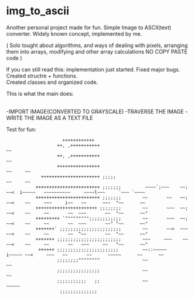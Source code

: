 # img_to_ascii
Another personal project made for fun.
Simple Image to ASCII(text) converter.
Widely known concept, implemented by me.

(
Solo tought about algorithms, and ways of dealing with pixels, arranging them into arrays,
modifying and other array calculations
NO COPY PASTE code
)


If you can still read this: implementation just started.
Fixed major bugs.<br/>
Created structre + functions.<br/>
Created classes and organized code.<br/>

This is what the main does:<br/><br/>

-IMPORT IMAGE(CONVERTED TO GRAYSCALE)
-TRAVERSE THE IMAGE
-WRITE THE IMAGE AS A TEXT FILE

Test for fun: 
                                                                                                                                                    
                                                                                                                                                    
                                                                                                                                                    
                                                                                                                                                    
                                                                                                                                                    
                         ++++++++++++                                                                                                               
                       ++, ,+++++++++++                                                     ~~                                                      
                       ++, ,+++++++++++                                                     ~~                                                      
                       ++++++++++++++++                                              ~~     ~~                                                      
                 ++++++++++++++++++++++ ;;;;;                                        ~~     ~~                                                      
               ++++++++++++++++++++++++ ;;;;;;;         ~~~~`;~~~    ~~;      ~~<  i~~~~~   ~~~~~~~~~~     ~~~~l~~~     `~~~ `~~~~                  
               ++++++++++++++++++++++++ ;;;;;;;        ~~       ~~   ~~;      ~~<    ~~     ~~~     i~~   ~~      ~~~  "~~      ~~                  
               +++++++++++++++++++++++ ;;;;;;;;        ~~       ~~~  ~~;      ~~<    ~~     ~~       ~~  ~~~       ~~  "~~      ~~"                 
               +++++++++ `^"""""""";;;;;;;;;;;;        ~~       ~~~  ~~;      ~~<    ~~     ~~       ~~  ~~~       ~~" "~~      ~~"                 
               +++++++` ;;;;;;;;;;;;;;;;;;;;;;;        ~~       ~~>  ~~~      ~~<    ~~     ~~       ~~  ^~~       ~~  "~~      ~~"                 
               +++++++ ;;;;;;;;;;;;;;;;;;;;;;;;        ~~~     ~~~    ~~      ~~<    ~~     ~~       ~~   ~~~     ~~   "~~      ~~"                 
                ++++++ ;;;;;;;;;;;;;;;;;;;;;;;         ~~::~~~~~       i~~~~~ ~~<     ~~~   ~~       ~~      ~~~~~      ~~      ~~                  
                       ;;;;;;;;""""""""                ~~                     ~~                                                                    
                       ;;;;;;;;;;;;;;;;                ~~                     ~~                                                                    
                       ;;;;;;;;;;;   ;;                ~~                ~~~~~                                                                      
                        ;;;;;;;;;;;;;;                                                                                                              
                                                                                                                                                    
                                                                                                                                                    
                                                                                                                                                    
                                                                                                                                                    
                                                                                                                                                    
                                                                                                                                                    
                                                                                                                                                    
                                                                                                                                                    
                                                                                                                                                    
